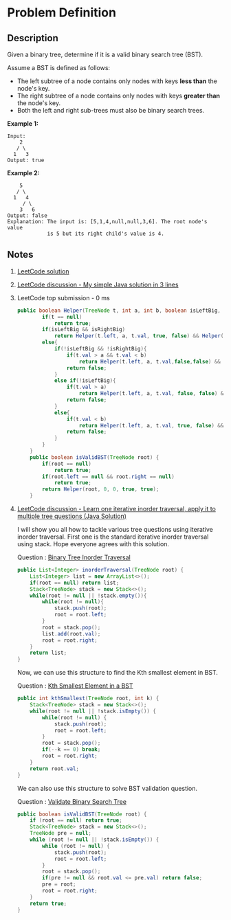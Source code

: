 # Problem Definition

## Description

Given a binary tree, determine if it is a valid binary search tree (BST).

Assume a BST is defined as follows:

* The left subtree of a node contains only nodes with keys **less than** the node's key.
* The right subtree of a node contains only nodes with keys **greater than** the node's key.
* Both the left and right sub-trees must also be binary search trees.

**Example 1:**

```plaintext
Input:
    2
   / \
  1   3
Output: true
```

**Example 2:**

```plaintext
    5
   / \
  1   4
     / \
    3   6
Output: false
Explanation: The input is: [5,1,4,null,null,3,6]. The root node's value
             is 5 but its right child's value is 4.
```

## Notes

1. [LeetCode solution](https://leetcode.com/problems/validate-binary-search-tree/solution/)
1. [LeetCode discussion - My simple Java solution in 3 lines](https://leetcode.com/explore/interview/card/google/61/trees-and-graphs/437/discuss/32109/My-simple-Java-solution-in-3-lines)
1. LeetCode top submission - 0 ms

    ```java
    public boolean Helper(TreeNode t, int a, int b, boolean isLeftBig, boolean isRightBig){
            if(t == null)
                return true;
            if(isLeftBig && isRightBig)
                return Helper(t.left, a, t.val, true, false) && Helper(t.right, t.val, b,false,true);
            else{
                if(!isLeftBig && !isRightBig){
                    if(t.val > a && t.val < b)
                        return Helper(t.left, a, t.val,false,false) && Helper(t.right, t.val, b,false,false);
                    return false;
                }
                else if(!isLeftBig){
                    if(t.val > a)
                        return Helper(t.left, a, t.val, false, false) && Helper(t.right, t.val, b,false,true);
                    return false;
                }
                else{
                    if(t.val < b)
                        return Helper(t.left, a, t.val, true, false) && Helper(t.right, t.val, b,false,false);
                    return false;
                }
            }
        }
        public boolean isValidBST(TreeNode root) {
            if(root == null)
                return true;
            if(root.left == null && root.right == null)
                return true;
            return Helper(root, 0, 0, true, true);
        }
    ```

1. [LeetCode discussion - Learn one iterative inorder traversal, apply it to multiple tree questions (Java Solution)](https://leetcode.com/explore/interview/card/google/61/trees-and-graphs/437/discuss/32112/Learn-one-iterative-inorder-traversal-apply-it-to-multiple-tree-questions-(Java-Solution))

    I will show you all how to tackle various tree questions using iterative inorder traversal. First one is the standard iterative inorder traversal using stack. Hope everyone agrees with this solution.

    Question : [Binary Tree Inorder Traversal](https://leetcode.com/problems/binary-tree-inorder-traversal/)

    ```java
    public List<Integer> inorderTraversal(TreeNode root) {
        List<Integer> list = new ArrayList<>();
        if(root == null) return list;
        Stack<TreeNode> stack = new Stack<>();
        while(root != null || !stack.empty()){
            while(root != null){
                stack.push(root);
                root = root.left;
            }
            root = stack.pop();
            list.add(root.val);
            root = root.right;
        }
        return list;
    }
    ```

    Now, we can use this structure to find the Kth smallest element in BST.

    Question : [Kth Smallest Element in a BST](https://leetcode.com/problems/kth-smallest-element-in-a-bst/)

    ```java
    public int kthSmallest(TreeNode root, int k) {
        Stack<TreeNode> stack = new Stack<>();
        while(root != null || !stack.isEmpty()) {
            while(root != null) {
                stack.push(root);
                root = root.left;
            } 
            root = stack.pop();
            if(--k == 0) break;
            root = root.right;
        }
        return root.val;
    }
    ```

    We can also use this structure to solve BST validation question.

    Question : [Validate Binary Search Tree](https://leetcode.com/problems/validate-binary-search-tree/)

    ```java
    public boolean isValidBST(TreeNode root) {
        if (root == null) return true;
        Stack<TreeNode> stack = new Stack<>();
        TreeNode pre = null;
        while (root != null || !stack.isEmpty()) {
            while (root != null) {
                stack.push(root);
                root = root.left;
            }
            root = stack.pop();
            if(pre != null && root.val <= pre.val) return false;
            pre = root;
            root = root.right;
        }
        return true;
    }
    ```